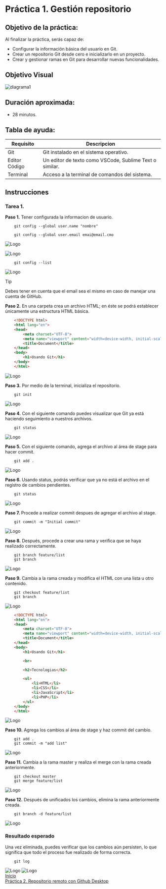 # Práctica 1. Gestión repositorio

## Objetivo de la práctica:
Al finalizar la práctica, serás capaz de:
- Configurar la información básica del usuario en Git.
- Crear un repositorio Git desde cero e inicializarlo en un proyecto.
- Crear y gestionar ramas en Git para desarrollar nuevas funcionalidades.

## Objetivo Visual 

![diagrama1](../images/cap1/21.png)

## Duración aproximada:
- 28 minutos.

## Tabla de ayuda:

| Requisito | Descripcion|
| --- | --- |
| Git | Git instalado en el sistema operativo. |
| Editor Código | Un editor de texto como VSCode, Sublime Text o similar. |
| Terminal | Acceso a la terminal de comandos del sistema. |

## Instrucciones 

### Tarea 1. 
**Paso 1.** Tener configurada la informacion de usuario.

        git config --global user.name "nombre"

        git config --global user.email emai@email.cmo

![Logo](../images/cap1/1.png)

![Logo](../images/cap1/2.png)

        git config --list

![Logo](../images/cap1/3.png)


> [!TIP]
> Debes tener en cuenta que el email sea el mismo en caso de manejar una cuenta de GitHub.

**Paso 2.** En una carpeta crea un archivo HTML; en éste se podrá establecer únicamente una estructura HTML básica.

```html
    <!DOCTYPE html>
    <html lang="en">
    <head>
        <meta charset="UTF-8">
        <meta name="viewport" content="width=device-width, initial-scale=1.0">
        <title>Document</title>
    </head>
    <body>
        <h1>Usando Git</h1>
    </body>
    </html>
```

![Logo](../images/cap1/6.png)

**Paso 3.** Por medio de la terminal, inicializa el repositorio.

        git init

![Logo](../images/cap1/7.png)

**Paso 4.** Con el siguiente comando puedes visualizar que Git ya está haciendo seguimiento a nuestros archivos.

        git status

![Logo](../images/cap1/8.png)

**Paso 5.** Con el siguiente comando, agrega el archivo al área de stage para hacer commit.

        git add .

![Logo](../images/cap1/9.png)

**Paso 6.** Usando status, podrás verificar que ya no está el archivo en el registro de cambios pendientes.

        git status

![Logo](../images/cap1/10.png)

**Paso 7.** Procede a realizar commit despues de agregar el archivo al stage.

        git commit -m "Initial commit"

![Logo](../images/cap1/11.png)

**Paso 8.** Después, procede a crear una rama y verifica que se haya realizado correctamente.

        git branch feature/list
        git branch

![Logo](../images/cap1/13.png)

**Paso 9.** Cambia a la rama creada y modifica el HTML con una lista u otro contenido.

        git checkout feature/list
        git branch

![Logo](../images/cap1/14.png)

```html
    <!DOCTYPE html>
    <html lang="en">
    <head>
        <meta charset="UTF-8">
        <meta name="viewport" content="width=device-width, initial-scale=1.0">
        <title>Document</title>
    </head>
    <body>
        <h1>Usando Git</h1>

        <br>

        <h2>Tecnologias</h2>

        <ul>
            <li>HTML</li>
            <li>CSS</li>
            <li>JavaScript</li>
            <li>PHP</li>
        </ul>
    </body>
    </html>
```
![Logo](../images/cap1/15.png)

**Paso 10.** Agrega los cambios al área de stage y haz commit del cambio.

        git add .
        git commit -m "add list"

![Logo](../images/cap1/16.png)

**Paso 11.** Cambia a la rama master y realiza el merge con la rama creada anteriormente.

        git checkout master
        git merge feature/list

![Logo](../images/cap1/17.png)

**Paso 12.** Después de unificados los cambios, elimina la rama anteriormente creada.

        git branch -d feature/list

![Logo](../images/cap1/19.png)

### Resultado esperado
Una vez eliminada, puedes verificar que los cambios aún persisten, lo que significa que todo el proceso fue realizado de forma correcta.

        git log

![Logo](../images/cap1/20.png)
![Logo](../images/cap1/20.png)<br>
[Inicio](../README.md)<br>
[Práctica 2. Repositorio remoto con Github Desktop](../Capítulo2/README.md)<br>
